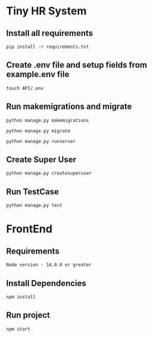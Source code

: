 # Tiny HR System


## Install all requirements

``` pip install -r requirements.txt ```



## Create .env file and setup fields from example.env file

``` touch API/.env ```


## Run makemigrations and migrate

``` python manage.py makemigrations ```

``` python manage.py migrate ```

``` python manage.py runserver ```


## Create Super User

``` python manage.py createsuperuser ```


## Run TestCase

``` python manage.py test ```



# FrontEnd

## Requirements

``` Node version - 14.0.0 or greater ```

## Install Dependencies

``` npm install ```

## Run project

``` npm start ```